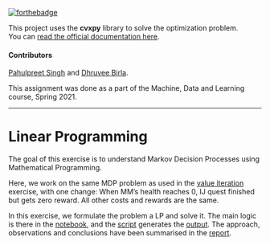 [![forthebadge](https://forthebadge.com/images/badges/it-works-why.svg)](https://forthebadge.com)

This project uses the **cvxpy** library to solve the optimization problem. \
You can [read the official documentation here](https://www.cvxpy.org/).

#### Contributors
[Pahulpreet Singh](https://github.com/codelixir) and [Dhruvee Birla](https://github.com/dhruvxx).

This assignment was done as a part of the Machine, Data and Learning course, Spring 2021.

---

# Linear Programming

The goal of this exercise is to understand Markov Decision Processes using Mathematical Programming.

Here, we work on the same MDP problem as used in the [value iteration](https://github.com/codelixir/value-iteration/) exercise, with one change:
When MM’s health reaches 0, IJ quest finished but gets zero reward. All other costs and rewards are the same.

In this exercise, we formulate the problem a LP and solve it. The main logic is there in the [notebook](https://github.com/codelixir/linear-programming/blob/main/linearprog.ipynb), and the [script](https://github.com/codelixir/linear-programming/blob/main/code.py) generates the [output](https://github.com/codelixir/linear-programming/blob/main/report/output.json). The approach, observations and conclusions have been summarised in the [report](https://github.com/codelixir/linear-programming/tree/main/report).
